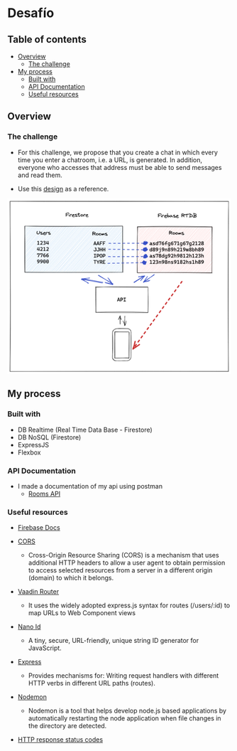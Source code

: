 # Desafío

## Table of contents

- [Overview](#overview)
  - [The challenge](#the-challenge)
- [My process](#my-process)
  - [Built with](#built-with)
  - [API Documentation](#api-documentation)
  - [Useful resources](#useful-resources)

## Overview

### The challenge

- For this challenge, we propose that you create a chat in which every time you enter a chatroom, i.e. a URL, is generated. In addition, everyone who accesses that address must be able to send messages and read them.

- Use this [design](https://www.figma.com/file/ar2Ghg5lBYeQvvHA6B0lj4/dwf-m6-db-rooms?node-id=1%3A80) as a reference.

![Sala de Chat](./assets/images/Rooms-Path.png)

## My process

### Built with

- DB Realtime (Real Time Data Base - Firestore)
- DB NoSQL (Firestore)
- ExpressJS
- Flexbox

### API Documentation

 - I made a documentation of my api using postman
   - [Rooms API](https://documenter.getpostman.com/view/17951846/UVJkBtCf)

### Useful resources

- [Firebase Docs](https://firebase.google.com/docs/database/security)

- [CORS](https://www.npmjs.com/package/cors)

  - Cross-Origin Resource Sharing (CORS) is a mechanism that uses additional HTTP headers to allow a user agent to obtain permission to access selected resources from a server in a different origin (domain) to which it belongs.

- [Vaadin Router](https://www.npmjs.com/package/@vaadin/router)

  - It uses the widely adopted express.js syntax for routes (/users/:id) to map URLs to Web Component views

- [Nano Id](https://www.npmjs.com/package/nanoid)

  - A tiny, secure, URL-friendly, unique string ID generator for JavaScript.

- [Express](https://www.npmjs.com/package/express)

  - Provides mechanisms for: Writing request handlers with different HTTP verbs in different URL paths (routes).

- [Nodemon](https://www.npmjs.com/package/nodemon)

  - Nodemon is a tool that helps develop node.js based applications by automatically restarting the node application when file changes in the directory are detected.

- [HTTP response status codes](https://developer.mozilla.org/en-US/docs/Web/HTTP/Status)
